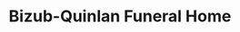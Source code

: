 ---
title: "Bizub-Quinlan Funeral Home"
url: /clifton/bizub-quinlan-funeral-home/
shop: funeral directors
---